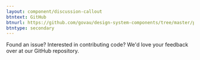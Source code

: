 ```yaml
---
layout: component/discussion-callout
btntext: GitHub
btnurl: https://github.com/govau/design-system-components/tree/master/packages/header
btntype: secondary
---
```


 Found an issue? Interested in contributing code? We'd love your feedback over at our GitHub repository.
